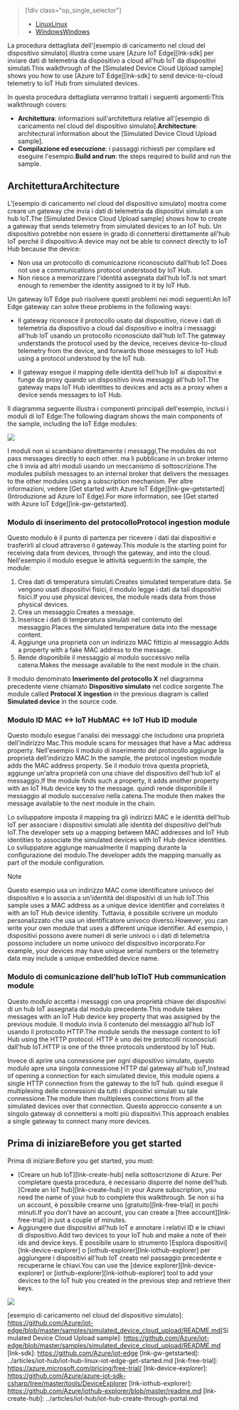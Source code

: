 > [!div class="op_single_selector"]
> * [<span data-ttu-id="144ad-101">Linux</span><span class="sxs-lookup"><span data-stu-id="144ad-101">Linux</span></span>](../articles/iot-hub/iot-hub-linux-iot-edge-simulated-device.md)
> * [<span data-ttu-id="144ad-102">Windows</span><span class="sxs-lookup"><span data-stu-id="144ad-102">Windows</span></span>](../articles/iot-hub/iot-hub-windows-iot-edge-simulated-device.md)

<span data-ttu-id="144ad-103">La procedura dettagliata dell'[esempio di caricamento nel cloud del dispositivo simulato] illustra come usare [Azure IoT Edge][lnk-sdk] per inviare dati di telemetria da dispositivo a cloud all'hub IoT da dispositivi simulati.</span><span class="sxs-lookup"><span data-stu-id="144ad-103">This walkthrough of the [Simulated Device Cloud Upload sample] shows you how to use [Azure IoT Edge][lnk-sdk] to send device-to-cloud telemetry to IoT Hub from simulated devices.</span></span>

<span data-ttu-id="144ad-104">In questa procedura dettagliata verranno trattati i seguenti argomenti:</span><span class="sxs-lookup"><span data-stu-id="144ad-104">This walkthrough covers:</span></span>

* <span data-ttu-id="144ad-105">**Architettura**: informazioni sull'architettura relative all'[esempio di caricamento nel cloud del dispositivo simulato].</span><span class="sxs-lookup"><span data-stu-id="144ad-105">**Architecture**: architectural information about the [Simulated Device Cloud Upload sample].</span></span>
* <span data-ttu-id="144ad-106">**Compilazione ed esecuzione**: i passaggi richiesti per compilare ed eseguire l'esempio.</span><span class="sxs-lookup"><span data-stu-id="144ad-106">**Build and run**: the steps required to build and run the sample.</span></span>

## <a name="architecture"></a><span data-ttu-id="144ad-107">Architettura</span><span class="sxs-lookup"><span data-stu-id="144ad-107">Architecture</span></span>

<span data-ttu-id="144ad-108">L'[esempio di caricamento nel cloud del dispositivo simulato] mostra come creare un gateway che invia i dati di telemetria da dispositivi simulati a un hub IoT.</span><span class="sxs-lookup"><span data-stu-id="144ad-108">The [Simulated Device Cloud Upload sample] shows how to create a gateway that sends telemetry from simulated devices to an IoT hub.</span></span> <span data-ttu-id="144ad-109">Un dispositivo potrebbe non essere in grado di connettersi direttamente all'hub IoT perché il dispositivo:</span><span class="sxs-lookup"><span data-stu-id="144ad-109">A device may not be able to connect directly to IoT Hub because the device:</span></span>

* <span data-ttu-id="144ad-110">Non usa un protocollo di comunicazione riconosciuto dall'hub IoT.</span><span class="sxs-lookup"><span data-stu-id="144ad-110">Does not use a communications protocol understood by IoT Hub.</span></span>
* <span data-ttu-id="144ad-111">Non riesce a memorizzare l'identità assegnata dall'hub IoT.</span><span class="sxs-lookup"><span data-stu-id="144ad-111">Is not smart enough to remember the identity assigned to it by IoT Hub.</span></span>

<span data-ttu-id="144ad-112">Un gateway IoT Edge può risolvere questi problemi nei modi seguenti:</span><span class="sxs-lookup"><span data-stu-id="144ad-112">An IoT Edge gateway can solve these problems in the following ways:</span></span>

* <span data-ttu-id="144ad-113">Il gateway riconosce il protocollo usato dal dispositivo, riceve i dati di telemetria da dispositivo a cloud dal dispositivo e inoltra i messaggi all'hub IoT usando un protocollo riconosciuto dall'hub IoT.</span><span class="sxs-lookup"><span data-stu-id="144ad-113">The gateway understands the protocol used by the device, receives device-to-cloud telemetry from the device, and forwards those messages to IoT Hub using a protocol understood by the IoT hub.</span></span>

* <span data-ttu-id="144ad-114">Il gateway esegue il mapping delle identità dell'hub IoT ai dispositivi e funge da proxy quando un dispositivo invia messaggi all'hub IoT.</span><span class="sxs-lookup"><span data-stu-id="144ad-114">The gateway maps IoT Hub identities to devices and acts as a proxy when a device sends messages to IoT Hub.</span></span>

<span data-ttu-id="144ad-115">Il diagramma seguente illustra i componenti principali dell'esempio, inclusi i moduli di IoT Edge:</span><span class="sxs-lookup"><span data-stu-id="144ad-115">The following diagram shows the main components of the sample, including the IoT Edge modules:</span></span>

![][1]

<span data-ttu-id="144ad-116">I moduli non si scambiano direttamente i messaggi,</span><span class="sxs-lookup"><span data-stu-id="144ad-116">The modules do not pass messages directly to each other.</span></span> <span data-ttu-id="144ad-117">ma li pubblicano in un broker interno che li invia ad altri moduli usando un meccanismo di sottoscrizione.</span><span class="sxs-lookup"><span data-stu-id="144ad-117">The modules publish messages to an internal broker that delivers the messages to the other modules using a subscription mechanism.</span></span> <span data-ttu-id="144ad-118">Per altre informazioni, vedere [Get started with Azure IoT Edge][lnk-gw-getstarted] (Introduzione ad Azure IoT Edge).</span><span class="sxs-lookup"><span data-stu-id="144ad-118">For more information, see [Get started with Azure IoT Edge][lnk-gw-getstarted].</span></span>

### <a name="protocol-ingestion-module"></a><span data-ttu-id="144ad-119">Modulo di inserimento del protocollo</span><span class="sxs-lookup"><span data-stu-id="144ad-119">Protocol ingestion module</span></span>

<span data-ttu-id="144ad-120">Questo modulo è il punto di partenza per ricevere i dati dai dispositivi e trasferirli al cloud attraverso il gateway.</span><span class="sxs-lookup"><span data-stu-id="144ad-120">This module is the starting point for receiving data from devices, through the gateway, and into the cloud.</span></span> <span data-ttu-id="144ad-121">Nell'esempio il modulo esegue le attività seguenti:</span><span class="sxs-lookup"><span data-stu-id="144ad-121">In the sample, the module:</span></span>

1. <span data-ttu-id="144ad-122">Crea dati di temperatura simulati.</span><span class="sxs-lookup"><span data-stu-id="144ad-122">Creates simulated temperature data.</span></span> <span data-ttu-id="144ad-123">Se vengono usati dispositivi fisici, il modulo legge i dati da tali dispositivi fisici.</span><span class="sxs-lookup"><span data-stu-id="144ad-123">If you use physical devices, the module reads data from those physical devices.</span></span>
1. <span data-ttu-id="144ad-124">Crea un messaggio.</span><span class="sxs-lookup"><span data-stu-id="144ad-124">Creates a message.</span></span>
1. <span data-ttu-id="144ad-125">Inserisce i dati di temperatura simulati nel contenuto del messaggio.</span><span class="sxs-lookup"><span data-stu-id="144ad-125">Places the simulated temperature data into the message content.</span></span>
1. <span data-ttu-id="144ad-126">Aggiunge una proprietà con un indirizzo MAC fittizio al messaggio.</span><span class="sxs-lookup"><span data-stu-id="144ad-126">Adds a property with a fake MAC address to the message.</span></span>
1. <span data-ttu-id="144ad-127">Rende disponibile il messaggio al modulo successivo nella catena.</span><span class="sxs-lookup"><span data-stu-id="144ad-127">Makes the message available to the next module in the chain.</span></span>

<span data-ttu-id="144ad-128">Il modulo denominato **Inserimento del protocollo X** nel diagramma precedente viene chiamato **Dispositivo simulato** nel codice sorgente.</span><span class="sxs-lookup"><span data-stu-id="144ad-128">The module called **Protocol X ingestion** in the previous diagram is called **Simulated device** in the source code.</span></span>

### <a name="mac-lt-gt-iot-hub-id-module"></a><span data-ttu-id="144ad-129">Modulo ID MAC &lt;-&gt; IoT Hub</span><span class="sxs-lookup"><span data-stu-id="144ad-129">MAC &lt;-&gt; IoT Hub ID module</span></span>

<span data-ttu-id="144ad-130">Questo modulo esegue l'analisi dei messaggi che includono una proprietà dell'indirizzo Mac.</span><span class="sxs-lookup"><span data-stu-id="144ad-130">This module scans for messages that have a Mac address property.</span></span> <span data-ttu-id="144ad-131">Nell'esempio il modulo di inserimento del protocollo aggiunge la proprietà dell'indirizzo MAC.</span><span class="sxs-lookup"><span data-stu-id="144ad-131">In the sample, the protocol ingestion module adds the MAC address property.</span></span> <span data-ttu-id="144ad-132">Se il modulo trova questa proprietà, aggiunge un'altra proprietà con una chiave del dispositivo dell'hub IoT al messaggio,</span><span class="sxs-lookup"><span data-stu-id="144ad-132">If the module finds such a property, it adds another property with an IoT Hub device key to the message.</span></span> <span data-ttu-id="144ad-133">quindi rende disponibile il messaggio al modulo successivo nella catena.</span><span class="sxs-lookup"><span data-stu-id="144ad-133">The module then makes the message available to the next module in the chain.</span></span>

<span data-ttu-id="144ad-134">Lo sviluppatore imposta il mapping tra gli indirizzi MAC e le identità dell'hub IoT per associare i dispositivi simulati alle identità del dispositivo dell'hub IoT.</span><span class="sxs-lookup"><span data-stu-id="144ad-134">The developer sets up a mapping between MAC addresses and IoT Hub identities to associate the simulated devices with IoT Hub device identities.</span></span> <span data-ttu-id="144ad-135">Lo sviluppatore aggiunge manualmente il mapping durante la configurazione del modulo.</span><span class="sxs-lookup"><span data-stu-id="144ad-135">The developer adds the mapping manually as part of the module configuration.</span></span>

> [!NOTE]
> <span data-ttu-id="144ad-136">Questo esempio usa un indirizzo MAC come identificatore univoco del dispositivo e lo associa a un'identità dei dispositivi di un hub IoT.</span><span class="sxs-lookup"><span data-stu-id="144ad-136">This sample uses a MAC address as a unique device identifier and correlates it with an IoT Hub device identity.</span></span> <span data-ttu-id="144ad-137">Tuttavia, è possibile scrivere un modulo personalizzato che usa un identificatore univoco diverso.</span><span class="sxs-lookup"><span data-stu-id="144ad-137">However, you can write your own module that uses a different unique identifier.</span></span> <span data-ttu-id="144ad-138">Ad esempio, i dispositivi possono avere numeri di serie univoci o i dati di telemetria possono includere un nome univoco del dispositivo incorporato.</span><span class="sxs-lookup"><span data-stu-id="144ad-138">For example, your devices may have unique serial numbers or the telemetry data may include a unique embedded device name.</span></span>

### <a name="iot-hub-communication-module"></a><span data-ttu-id="144ad-139">Modulo di comunicazione dell'hub IoT</span><span class="sxs-lookup"><span data-stu-id="144ad-139">IoT Hub communication module</span></span>

<span data-ttu-id="144ad-140">Questo modulo accetta i messaggi con una proprietà chiave dei dispositivi di un hub IoT assegnata dal modulo precedente.</span><span class="sxs-lookup"><span data-stu-id="144ad-140">This module takes messages with an IoT Hub device key property that was assigned by the previous module.</span></span> <span data-ttu-id="144ad-141">Il modulo invia il contenuto del messaggio all'hub IoT usando il protocollo HTTP.</span><span class="sxs-lookup"><span data-stu-id="144ad-141">The module sends the message content to IoT Hub using the HTTP protocol.</span></span> <span data-ttu-id="144ad-142">HTTP è uno dei tre protocolli riconosciuti dall'hub IoT.</span><span class="sxs-lookup"><span data-stu-id="144ad-142">HTTP is one of the three protocols understood by IoT Hub.</span></span>

<span data-ttu-id="144ad-143">Invece di aprire una connessione per ogni dispositivo simulato, questo modulo apre una singola connessione HTTP dal gateway all'hub IoT,</span><span class="sxs-lookup"><span data-stu-id="144ad-143">Instead of opening a connection for each simulated device, this module opens a single HTTP connection from the gateway to the IoT hub.</span></span> <span data-ttu-id="144ad-144">quindi esegue il multiplexing delle connessioni da tutti i dispositivi simulati su tale connessione.</span><span class="sxs-lookup"><span data-stu-id="144ad-144">The module then multiplexes connections from all the simulated devices over that connection.</span></span> <span data-ttu-id="144ad-145">Questo approccio consente a un singolo gateway di connettersi a molti più dispositivi.</span><span class="sxs-lookup"><span data-stu-id="144ad-145">This approach enables a single gateway to connect many more devices.</span></span>

## <a name="before-you-get-started"></a><span data-ttu-id="144ad-146">Prima di iniziare</span><span class="sxs-lookup"><span data-stu-id="144ad-146">Before you get started</span></span>

<span data-ttu-id="144ad-147">Prima di iniziare:</span><span class="sxs-lookup"><span data-stu-id="144ad-147">Before you get started, you must:</span></span>

* <span data-ttu-id="144ad-148">[Creare un hub IoT][lnk-create-hub] nella sottoscrizione di Azure. Per completare questa procedura, è necessario disporre del nome dell'hub.</span><span class="sxs-lookup"><span data-stu-id="144ad-148">[Create an IoT hub][lnk-create-hub] in your Azure subscription, you need the name of your hub to complete this walkthrough.</span></span> <span data-ttu-id="144ad-149">Se non si ha un account, è possibile crearne uno [gratuito][lnk-free-trial] in pochi minuti.</span><span class="sxs-lookup"><span data-stu-id="144ad-149">If you don't have an account, you can create a [free account][lnk-free-trial] in just a couple of minutes.</span></span>
* <span data-ttu-id="144ad-150">Aggiungere due dispositivi all'hub IoT e annotare i relativi ID e le chiavi di dispositivo.</span><span class="sxs-lookup"><span data-stu-id="144ad-150">Add two devices to your IoT hub and make a note of their ids and device keys.</span></span> <span data-ttu-id="144ad-151">È possibile usare lo strumento [Esplora dispositivi][lnk-device-explorer] o [iothub-explorer][lnk-iothub-explorer] per aggiungere i dispositivi all'hub IoT creato nel passaggio precedente e recuperarne le chiavi.</span><span class="sxs-lookup"><span data-stu-id="144ad-151">You can use the [device explorer][lnk-device-explorer] or [iothub-explorer][lnk-iothub-explorer] tool to add your devices to the IoT hub you created in the previous step and retrieve their keys.</span></span>

![][2]

<!-- Images -->
[1]: media/iot-hub-iot-edge-simulated-selector/image1.png
[2]: media/iot-hub-iot-edge-simulated-selector/image2.png

<!-- Links -->
<span data-ttu-id="144ad-152">[esempio di caricamento nel cloud del dispositivo simulato]: https://github.com/Azure/iot-edge/blob/master/samples/simulated_device_cloud_upload/README.md</span><span class="sxs-lookup"><span data-stu-id="144ad-152">[Simulated Device Cloud Upload sample]: https://github.com/Azure/iot-edge/blob/master/samples/simulated_device_cloud_upload/README.md</span></span>
[lnk-sdk]: https://github.com/Azure/iot-edge
[lnk-gw-getstarted]: ../articles/iot-hub/iot-hub-linux-iot-edge-get-started.md
[lnk-free-trial]: https://azure.microsoft.com/pricing/free-trial/
[lnk-device-explorer]: https://github.com/Azure/azure-iot-sdk-csharp/tree/master/tools/DeviceExplorer
[lnk-iothub-explorer]: https://github.com/Azure/iothub-explorer/blob/master/readme.md
[lnk-create-hub]: ../articles/iot-hub/iot-hub-create-through-portal.md